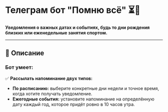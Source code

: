 # Телеграм бот "Помню всё" ⏳💬
<b> Уведомления о важных датах и событиях, будь то дни рождения близких или еженедельные занятия спортом.</b>

---


## 📖 Описание
### Бот умеет:

✅ <b>Рассылать напоминание двух типов:</b>
- <b>По расписанию:</b> выберите конкретные дни недели и точное время, когда хотите получать уведомление.
- <b>Ежегодные события:</b> установите напоминание на определённую дату каждый год, которое придёт ровно в 10 часов утра.
